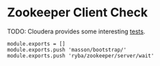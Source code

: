 
# Zookeeper Client Check

TODO: Cloudera provides some interesting [tests](http://www.cloudera.com/content/cloudera/en/documentation/cloudera-manager/v5-latest/Cloudera-Manager-Health-Tests/ht_zookeeper.html).

    module.exports = []
    module.exports.push 'masson/bootstrap/'
    module.exports.push 'ryba/zookeeper/server/wait'
